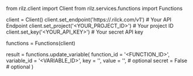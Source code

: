 from rilz.client import Client
from rilz.services.functions import Functions

client = Client()
client.set_endpoint('https://<REGION>.rilck.com/v1') # Your API Endpoint
client.set_project('<YOUR_PROJECT_ID>') # Your project ID
client.set_key('<YOUR_API_KEY>') # Your secret API key

functions = Functions(client)

result = functions.update_variable(
    function_id = '<FUNCTION_ID>',
    variable_id = '<VARIABLE_ID>',
    key = '<KEY>',
    value = '<VALUE>', # optional
    secret = False # optional
)
